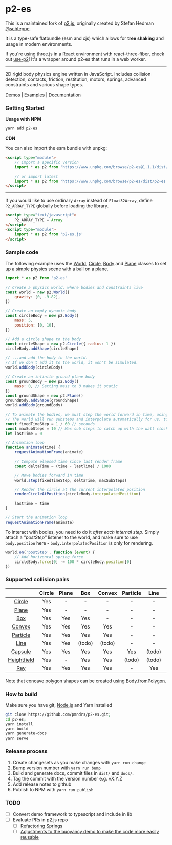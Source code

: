 # p2-es

This is a maintained fork of [p2.js](https://github.com/schteppe/p2.js), originally created by Stefan Hedman [@schteppe](https://github.com/schteppe).

It is a type-safe flatbundle (esm and cjs) which allows for **tree shaking** and usage in modern environments.

If you're using three.js in a React environment with react-three-fiber, check out [use-p2](https://github.com/pmndrs/use-p2)! It's a wrapper around p2-es that runs in a web worker.

---

2D rigid body physics engine written in JavaScript. Includes collision detection, contacts, friction, restitution, motors, springs, advanced constraints and various shape types.

[Demos](http://pmndrs.github.io/p2-es/#demos) | [Examples](http://pmndrs.github.io/p2-es/#examples) | [Documentation](http://pmndrs.github.io/p2-es/docs/)

### Getting Started

**Usage with NPM**

```ts
yarn add p2-es
```

**CDN**

You can also import the esm bundle with unpkg:

```html
<script type="module">
    // import a specific version
    import * as p2 from 'https://www.unpkg.com/browse/p2-es@1.1.1/dist/p2-es.js';

    // or import latest
    import * as p2 from 'https://www.unpkg.com/browse/p2-es/dist/p2-es.js';
</script>
```
---

If you would like to use ordinary `Array` instead of `Float32Array`, define `P2_ARRAY_TYPE` globally before loading the library.

```html
<script type="text/javascript">
    P2_ARRAY_TYPE = Array
</script>
<script type="module">
    import * as p2 from 'p2-es.js'
</script>
```

### Sample code

The following example uses the [World](http://pmndrs.github.io/p2-es/docs/classes/World.html), [Circle](http://pmndrs.github.io/p2-es/docs/classes/Circle.html), [Body](http://pmndrs.github.io/p2-es/docs/classes/Body.html) and [Plane](http://pmndrs.github.io/p2-es/docs/classes/Plane.html) classes to set up a simple physics scene with a ball on a plane.

```js
import * as p2 from 'p2-es'

// Create a physics world, where bodies and constraints live
const world = new p2.World({
    gravity: [0, -9.82],
})

// Create an empty dynamic body
const circleBody = new p2.Body({
    mass: 5,
    position: [0, 10],
})

// Add a circle shape to the body
const circleShape = new p2.Circle({ radius: 1 })
circleBody.addShape(circleShape)

// ...and add the body to the world.
// If we don't add it to the world, it won't be simulated.
world.addBody(circleBody)

// Create an infinite ground plane body
const groundBody = new p2.Body({
    mass: 0, // Setting mass to 0 makes it static
})
const groundShape = new p2.Plane()
groundBody.addShape(groundShape)
world.addBody(groundBody)

// To animate the bodies, we must step the world forward in time, using a fixed time step size.
// The World will run substeps and interpolate automatically for us, to get smooth animation.
const fixedTimeStep = 1 / 60 // seconds
const maxSubSteps = 10 // Max sub steps to catch up with the wall clock
let lastTime = 0

// Animation loop
function animate(time) {
    requestAnimationFrame(animate)

    // Compute elapsed time since last render frame
    const deltaTime = (time - lastTime) / 1000

    // Move bodies forward in time
    world.step(fixedTimeStep, deltaTime, maxSubSteps)

    // Render the circle at the current interpolated position
    renderCircleAtPosition(circleBody.interpolatedPosition)

    lastTime = time
}

// Start the animation loop
requestAnimationFrame(animate)
```

To interact with bodies, you need to do it _after each internal step_. Simply attach a _"postStep"_ listener to the world, and make sure to use `body.position` here - `body.interpolatedPosition` is only for rendering.

```js
world.on('postStep', function (event) {
    // Add horizontal spring force
    circleBody.force[0] -= 100 * circleBody.position[0]
})
```

### Supported collision pairs

|                                                                            | Circle | Plane |  Box   | Convex | Particle |  Line  | Capsule | Heightfield | Ray |
| :------------------------------------------------------------------------: | :----: | :---: | :----: | :----: | :------: | :----: | :-----: | :---------: | :-: |
|      [Circle](http://pmndrs.github.io/p2-es/docs/classes/Circle.html)      |  Yes   |   -   |   -    |   -    |    -     |   -    |    -    |      -      |  -  |
|       [Plane](http://pmndrs.github.io/p2-es/docs/classes/Plane.html)       |  Yes   |   -   |   -    |   -    |    -     |   -    |    -    |      -      |  -  |
|         [Box](http://pmndrs.github.io/p2-es/docs/classes/Box.html)         |  Yes   |  Yes  |  Yes   |   -    |    -     |   -    |    -    |      -      |  -  |
|      [Convex](http://pmndrs.github.io/p2-es/docs/classes/Convex.html)      |  Yes   |  Yes  |  Yes   |  Yes   |    -     |   -    |    -    |      -      |  -  |
|    [Particle](http://pmndrs.github.io/p2-es/docs/classes/Particle.html)    |  Yes   |  Yes  |  Yes   |  Yes   |    -     |   -    |    -    |      -      |  -  |
|        [Line](http://pmndrs.github.io/p2-es/docs/classes/Line.html)        |  Yes   |  Yes  | (todo) | (todo) |    -     |   -    |    -    |      -      |  -  |
|     [Capsule](http://pmndrs.github.io/p2-es/docs/classes/Capsule.html)     |  Yes   |  Yes  |  Yes   |  Yes   |   Yes    | (todo) |   Yes   |      -      |  -  |
| [Heightfield](http://pmndrs.github.io/p2-es/docs/classes/Heightfield.html) |  Yes   |   -   |  Yes   |  Yes   |  (todo)  | (todo) | (todo)  |      -      |  -  |
|         [Ray](http://pmndrs.github.io/p2-es/docs/classes/Ray.html)         |  Yes   |  Yes  |  Yes   |  Yes   |    -     |  Yes   |   Yes   |     Yes     |  -  |

Note that concave polygon shapes can be created using [Body.fromPolygon](https://pmndrs.github.io/p2-es/docs/classes/Body.html#fromPolygon).

### How to build

Make sure you have git, [Node.js](http://nodejs.org) and Yarn installed

```sh
git clone https://github.com/pmndrs/p2-es.git;
cd p2-es;
yarn install
yarn build
yarn generate-docs
yarn serve
```

### Release process

1. Create changesets as you make changes with `yarn run change`
2. Bump version number with `yarn run bump`
3. Build and generate docs, commit files in `dist/` and `docs/`.
4. Tag the commit with the version number e.g. vX.Y.Z
5. Add release notes to github
6. Publish to NPM with `yarn run publish`

### TODO

-   [ ] Convert demo framework to typescript and include in lib
-   [ ] Evaluate PRs in p2.js repo
    -   [ ] [Refactoring Springs](https://github.com/schteppe/p2.js/pull/148)
    -   [ ] [Adjustments to the buoyancy demo to make the code more easily reusable](https://github.com/schteppe/p2.js/pull/263)
